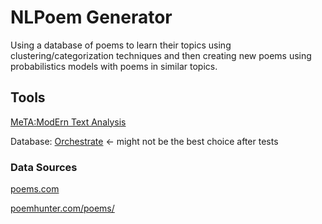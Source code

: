 # NLPoem Generator
Using a database of poems to learn their topics using clustering/categorization techniques and then creating new poems using probabilistics models with poems in similar topics.

## Tools
[MeTA:ModErn Text Analysis](https://github.com/meta-toolkit/meta)

Database: [Orchestrate](https://orchestrate.io) <- might not be the best choice after tests

### Data Sources
[poems.com](http://poems.com/)

[poemhunter.com/poems/](http://www.poemhunter.com/poems/)
